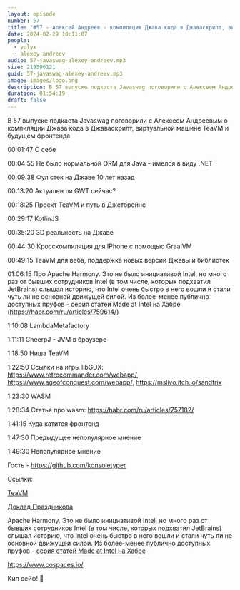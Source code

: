 ```yaml
---
layout: episode
number: 57
title: "#57 - Алексей Андреев - компиляция Джава кода в Джаваскрипт, виратуальной машина TeaVM и будущее фронтенда"
date: 2024-02-29 10:11:07
people:
  - volyx
  - alexey-andreev
audio: 57-javaswag-alexey-andreev.mp3
size: 219596121      
guid: 57-javaswag-alexey-andreev.mp3
image: images/logo.png
description: В 57 выпуске подкаста Javaswag поговорили с Алексеем Андреевым о компиляции Джава кода в Джаваскрипт, виртуальной машине TeaVM и будущем фронтенда
duration: 01:54:19
draft: false
---
```


В 57 выпуске подкаста Javaswag поговорили с Алексеем Андреевым о компиляции Джава кода в Джаваскрипт, виртуальной машине TeaVM и будущем фронтенда

00:01:47 О себе

00:04:55 Не было нормальной ORM для Java - имелся в виду .NET

00:09:38 Фул стек на Джаве 10 лет назад

00:13:20 Актуален ли GWT сейчас?

00:18:25 Проект TeaVM и путь в Джетбрейнс

00:29:17 KotlinJS

00:35:20 3D реальность на Джаве

00:44:30 Кросскомпиляция для IPhone с помощью GraalVM

00:49:15 TeaVM для веба, поддержка новых версий Джавы и библиотек

01:06:15 Про Apache Harmony. Это не было инициативой Intel, но много раз от бывших сотрудников Intel (в том числе, которых подхватил JetBrains) слышал историю, что Intel очень быстро в него вошли и стали чуть ли не основной движущей силой. Из более-менее публично доступных пруфов - серия статей Made at Intel на Хабре (https://habr.com/ru/articles/759614/)

1:10:08 LambdaMetafactory

1:11:11 CheerpJ - JVM в браузере

1:18:50 Ниша TeaVM 

1:22:50 Cсылки на игры libGDX: https://www.retrocommander.com/webapp/, https://www.ageofconquest.com/webapp/, https://mslivo.itch.io/sandtrix

1:23:30 WASM

1:28:34 Статья про wasm: https://habr.com/ru/articles/757182/

1:41:15 Куда катится фронтенд

1:47:30 Предыдущее непопулярное мнение

1:49:30 Непопулярное мнение

Гость - https://github.com/konsoletyper

Ссылки:

[TeaVM](https://teavm.org/)

[Доклад Праздникова](https://www.youtube.com/watch?v=QHbYXDobo3k)

Apache Harmony. Это не было инициативой Intel, но много раз от бывших сотрудников Intel (в том числе, которых подхватил JetBrains) слышал историю, что Intel очень быстро в него вошли и стали чуть ли не основной движущей силой. Из более-менее публично доступных пруфов - [серия статей Made at Intel на Хабре](https://habr.com/ru/articles/759614/)

https://www.cospaces.io/

Кип сейф! 🖖
